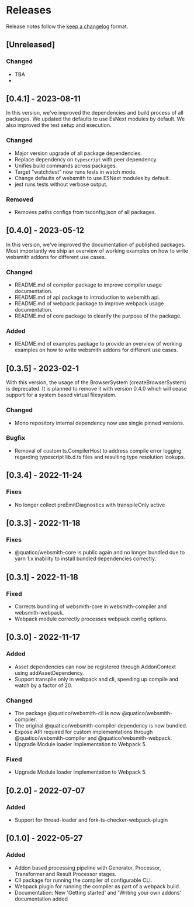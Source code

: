 <!--
 ---------------------------------------------------------------------------------------------
   Copyright (c) Quatico Solutions AG. All rights reserved.
   Licensed under the MIT License. See LICENSE in the project root for license information.
 ---------------------------------------------------------------------------------------------
-->
<!-- markdownlint-disable MD024 -->

# Releases

Release notes follow the [keep a changelog](https://keepachangelog.com/en/1.0.0/) format.

## [Unreleased]

### Changed

- TBA
-

## [0.4.1] - 2023-08-11

In this version, we've improved the dependencies and build process of all packages. We updated the defaults to use EsNext modules by default. We also improved the test setup and execution.

### Changed

- Major version upgrade of all package dependencies.
- Replace dependency on `typescript` with peer dependency.
- Unifies build commands across packages.
- Target "watch:test" now runs tests in watch mode.
- Change defaults of websmith to use ESNext modules by default.
- jest runs tests without verbose output.

### Removed

- Removes paths configs from tsconfig.json of all packages.

## [0.4.0] - 2023-05-12

In this version, we've improved the documentation of published packages. Most importantly we ship an overview of working examples on how to write websmith addons for different use cases.

### Changed

- README.md of compiler package to improve compiler usage documentation.
- README.md of api package to introduction to websmith api.
- README.md of webpack package to improve webpack usage documentation.
- README.md of core package to clearify the purpose of the package.

### Added

- README.md of examples package to provide an overview of working examples on how to write websmith addons for different use cases.

## [0.3.5] - 2023-02-1

With this version, the usage of the BrowserSystem (createBrowserSystem) is deprecated. It is planned to remove it with version 0.4.0 which will cease support for a system based virtual filesystem.

### Changed

- Mono repository internal dependency now use single pinned versions.

### Bugfix

- Removal of custom ts.CompilerHost to address compile error logging regarding typescript lib.d.ts files and resulting type resolution lookups.

## [0.3.4] - 2022-11-24

### Fixes

- No longer collect preEmitDiagnostics with transpileOnly active

## [0.3.3] - 2022-11-18

### Fixes

- @quatico/websmith-core is public again and no longer bundled due to yarn 1.x inability to install bundled dependencies correctly.

## [0.3.1] - 2022-11-18

### Fixed

- Corrects bundling of websmith-core in websmith-compiler and websmith-webpack.
- Webpack module correctly processes webpack config options.

## [0.3.0] - 2022-11-17

### Added

- Asset dependencies can now be registered through AddonContext using addAssetDependency.
- Support transpile only in webpack and cli, speeding up compile and watch by a factor of 20.

### Changed

- The package @quatico/websmith-cli is now @quatico/websmith-compiler.
- The original @quatico/websmith-compiler dependency is now bundled.
- Expose API required for custom implementations through @quatico/websmith-compiler and @quatico/websmith-webpack.
- Upgrade Module loader implementation to Webpack 5.

### Fixed

- Upgrade Module loader implementation to Webpack 5.

## [0.2.0] - 2022-07-07

### Added

- Support for thread-loader and fork-ts-checker-webpack-plugin

## [0.1.0] - 2022-05-27

### Added

- Addon based processing pipeline with Generator, Processor, Transformer and Result Processor stages.
- ClI package for running the compiler of configurable CLI.
- Webpack plugin for running the compiler as part of a webpack build.
- Documentation: New 'Getting started' and 'Writing your own addons' documentation added
